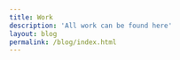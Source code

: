 ```yaml
---
title: Work
description: 'All work can be found here'
layout: blog
permalink: /blog/index.html
---
```

